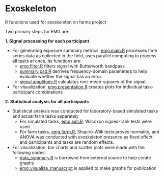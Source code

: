 # Exoskeleton
R functions used for exoskeleton on farms project

Two primary steps for EMG are:

**1. Signal processing for each participant**
  * For generating exposure summary metrics, [emg.main.R](https://github.com/ornwipa/exoskeleton) processes time series data as collected in the field, uses parallel computing to process all tasks at once, its functions are:
    * [emg.filter.R](https://github.com/ornwipa/exoskeleton/blob/master/emg.filter.R) filters signal with Butterworth bandpass
    * [summary.psd.R](https://github.com/ornwipa/exoskeleton/blob/master/summary.psd.R) derrives frequency-domain parameters to help evaluate whether the signal has an error.
    * [signal.amplitude.R](https://github.com/ornwipa/exoskeleton/blob/master/signal.amplitude.R) calculates root-mean-squares of the signal
  * For visualization, [emg.presentation.R](https://github.com/ornwipa/exoskeleton/blob/master/emg.presentation.R) creates plots for individual task-participant combinations
  
**2. Statistical analysis for all participants**
  * Statistical analysis was conducted for laboratory-based simulated tasks and actual farm tasks separately
    * For simulated tasks, [emg.sim.R](https://github.com/ornwipa/exoskeleton/blob/master/emg.sim.R), Wilcoxon signed-rank tests were used
    * For farm tasks, [emg.farm.R](https://github.com/ornwipa/exoskeleton/blob/master/emg.farm.R), Shapiro-Wilk tests proves normality, and ANOVA was conducted with exoskeleton presence as fixed effect and participants and tasks are random effects.
  * For visualization, bar charts and scatter plots were made with the following codes:
    * [data_summary.R](https://github.com/ornwipa/exoskeleton/blob/master/data_summary.R) is borrowed from external source to help create graphs
    * [emg_visualize_manuscript](https://github.com/ornwipa/exoskeleton/blob/master/emg_visualize_manuscript.R) is applied to make graphs for publication
